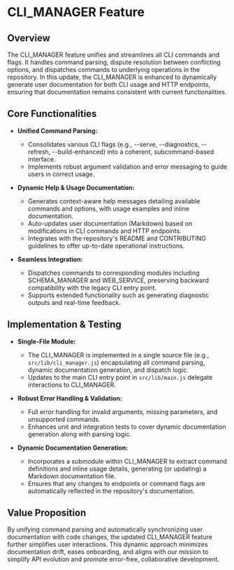 # CLI_MANAGER Feature

## Overview
The CLI_MANAGER feature unifies and streamlines all CLI commands and flags. It handles command parsing, dispute resolution between conflicting options, and dispatches commands to underlying operations in the repository. In this update, the CLI_MANAGER is enhanced to dynamically generate user documentation for both CLI usage and HTTP endpoints, ensuring that documentation remains consistent with current functionalities.

## Core Functionalities
- **Unified Command Parsing:**
  - Consolidates various CLI flags (e.g., --serve, --diagnostics, --refresh, --build-enhanced) into a coherent, subcommand-based interface.
  - Implements robust argument validation and error messaging to guide users in correct usage.

- **Dynamic Help & Usage Documentation:**
  - Generates context-aware help messages detailing available commands and options, with usage examples and inline documentation.
  - Auto-updates user documentation (Markdown) based on modifications in CLI commands and HTTP endpoints.
  - Integrates with the repository's README and CONTRIBUTING guidelines to offer up-to-date operational instructions.

- **Seamless Integration:**
  - Dispatches commands to corresponding modules including SCHEMA_MANAGER and WEB_SERVICE, preserving backward compatibility with the legacy CLI entry point.
  - Supports extended functionality such as generating diagnostic outputs and real-time feedback.

## Implementation & Testing
- **Single-File Module:**
  - The CLI_MANAGER is implemented in a single source file (e.g., `src/lib/cli_manager.js`) encapsulating all command parsing, dynamic documentation generation, and dispatch logic.
  - Updates to the main CLI entry point in `src/lib/main.js` delegate interactions to CLI_MANAGER.

- **Robust Error Handling & Validation:**
  - Full error handling for invalid arguments, missing parameters, and unsupported commands.
  - Enhances unit and integration tests to cover dynamic documentation generation along with parsing logic.

- **Dynamic Documentation Generation:**
  - Incorporates a submodule within CLI_MANAGER to extract command definitions and inline usage details, generating (or updating) a Markdown documentation file.
  - Ensures that any changes to endpoints or command flags are automatically reflected in the repository's documentation.

## Value Proposition
By unifying command parsing and automatically synchronizing user documentation with code changes, the updated CLI_MANAGER feature further simplifies user interactions. This dynamic approach minimizes documentation drift, eases onboarding, and aligns with our mission to simplify API evolution and promote error-free, collaborative development.
